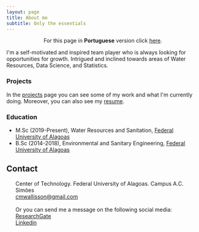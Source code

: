 ```yaml
---
layout: page
title: About me
subtitle: Only the essentials
---
```

<div style="text-align: center">
For this page in <b>Portuguese</b> version click <a href="/sobremim">here</a>.
</div>

I'm a self-motivated and inspired team player who is always looking for opportunities for growth.
Intrigued and inclined towards areas of Water Resources, Data Science, and Statistics. 

### <span class="fa fa-code about-icon"></span> Projects
In the <a href="/projects">projects</a> page you can see some of my work and what I'm currently doing. Moreover, you can also see my <a href="/resume">resume</a>.

### <span class="fa fa-graduation-cap"></span> Education
- M.Sc (2019-Present), Water Resources and Sanitation, <a href="https://ufal.br/" target="_blank">Federal University of Alagoas</a>
- B.Sc (2014-2018), Environmental and Sanitary Engineering, <a href="https://ufal.br/" target="_blank">Federal University of Alagoas</a>

## Contact
<ul style="list-style: none;">
 <li><span class="fa fa-map-pin" aria-hidden="true"></span> Center of Technology. Federal University of Alagoas. Campus A.C. Simões</li>
 <li><span class="fa fa-envelope" aria-hidden="true"></span> <a href="mailto:cmwallisson@gmail.com" target="_blank">cmwallisson@gmail.com</a></li>
 <br>
 <li>Or you can send me a message on the following social media:</li>
 <li><span class="fa fa-user" aria-hidden="true"></span> <a href="https://www.researchgate.net/profile/Wallisson_De_Carvalho" target="_blank">ResearchGate</a></li>
 <li><span class="fa fa-user"></span> <a href="https://linkedin.com/in/wallissoncarvalho" target="_blank">Linkedin</a></li>
</ul>